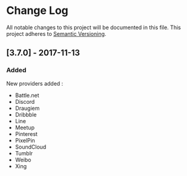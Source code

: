 # Change Log

All notable changes to this project will be documented in this file. This project adheres to [Semantic Versioning](http://semver.org/).

## [3.7.0] - 2017-11-13
### Added
New providers added :
- Battle.net
- Discord
- Draugiem
- Dribbble
- Line
- Meetup
- Pinterest
- PixelPin
- SoundCloud
- Tumblr
- Weibo
- Xing